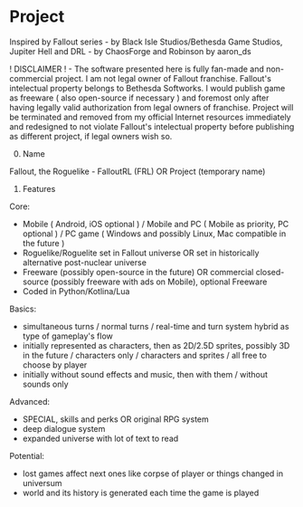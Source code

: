 # Project

Inspired by Fallout series - by Black Isle Studios/Bethesda Game Studios, Jupiter Hell and DRL - by ChaosForge and Robinson by aaron_ds

! DISCLAIMER ! - The software presented here is fully fan-made and non-commercial project. I am not legal owner of Fallout franchise. Fallout's intelectual property belongs to Bethesda Softworks. I would publish game as freeware ( also open-source if necessary ) and foremost only after having legally valid authorization from legal owners of franchise. Project will be terminated and removed from my official Internet resources immediately and redesigned to not violate Fallout's intelectual property before publishing as different project, if legal owners wish so.

0. Name

Fallout, the Roguelike - FalloutRL (FRL) OR Project (temporary name)

1. Features

Core:

- Mobile ( Android, iOS optional ) / Mobile and PC ( Mobile as priority, PC optional ) / PC game ( Windows and possibly Linux, Mac compatible in the future )
- Roguelike/Roguelite set in Fallout universe OR set in historically alternative post-nuclear universe
- Freeware (possibly open-source in the future) OR commercial closed-source (possibly freeware with ads on Mobile), optional Freeware
- Coded in Python/Kotlina/Lua

Basics:

- simultaneous turns / normal turns / real-time and turn system hybrid as type of gameplay's flow
- initially represented as characters, then as 2D/2.5D sprites, possibly 3D in the future / characters only / characters and sprites / all free to choose by player
- initially without sound effects and music, then with them / without sounds only 

Advanced:

- SPECIAL, skills and perks OR original RPG system
- deep dialogue system
- expanded universe with lot of text to read

Potential:

- lost games affect next ones like corpse of player or things changed in universum
- world and its history is generated each time the game is played 

